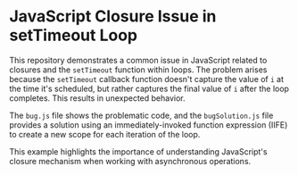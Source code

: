 # JavaScript Closure Issue in setTimeout Loop

This repository demonstrates a common issue in JavaScript related to closures and the `setTimeout` function within loops.  The problem arises because the `setTimeout` callback function doesn't capture the value of `i` at the time it's scheduled, but rather captures the final value of `i` after the loop completes.  This results in unexpected behavior.

The `bug.js` file shows the problematic code, and the `bugSolution.js` file provides a solution using an immediately-invoked function expression (IIFE) to create a new scope for each iteration of the loop. 

This example highlights the importance of understanding JavaScript's closure mechanism when working with asynchronous operations.